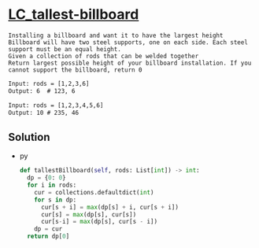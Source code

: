# [LC_tallest-billboard](https://leetcode.com/problems/tallest-billboard)

```en
Installing a billboard and want it to have the largest height
Billboard will have two steel supports, one on each side. Each steel support must be an equal height.
Given a collection of rods that can be welded together
Return largest possible height of your billboard installation. If you cannot support the billboard, return 0
```

```txt
Input: rods = [1,2,3,6]
Output: 6  # 123, 6

Input: rods = [1,2,3,4,5,6]
Output: 10 # 235, 46
```

## Solution

* py

  ```py
  def tallestBillboard(self, rods: List[int]) -> int:
    dp = {0: 0}
    for i in rods:
      cur = collections.defaultdict(int)
      for s in dp:
        cur[s + i] = max(dp[s] + i, cur[s + i])
        cur[s] = max(dp[s], cur[s])
        cur[s-i] = max(dp[s], cur[s - i])
      dp = cur
    return dp[0]
  ```
